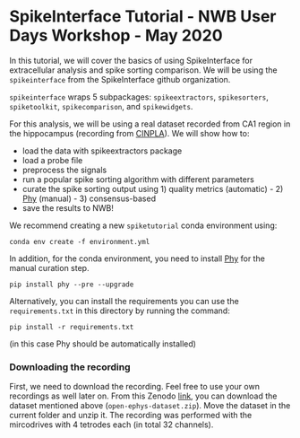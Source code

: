 # SpikeInterface Tutorial - NWB User Days Workshop  - May 2020


In this tutorial, we will cover the basics of using SpikeInterface for extracellular analysis and spike sorting comparison. 
We will be using the `spikeinterface` from the SpikeInterface github organization. 

`spikeinterface` wraps 5 subpackages: `spikeextractors`, `spikesorters`, `spiketoolkit`, `spikecomparison`, and `spikewidgets`.

For this analysis, we will be using a real dataset recorded from CA1 region in the hippocampus (recording from [CINPLA](https://www.mn.uio.no/ibv/english/research/sections/fyscell/cinpla/)). We will show how to:

- load the data with spikeextractors package
- load a probe file
- preprocess the signals
- run a popular spike sorting algorithm with different parameters
- curate the spike sorting output using 1) quality metrics (automatic) - 2) [Phy](https://github.com/cortex-lab/phy) 
(manual) - 3) consensus-based
- save the results to NWB!

We recommend creating a new `spiketutorial` conda environment using:

`conda env create -f environment.yml`

In addition, for the conda environment, you need to install [Phy](https://github.com/cortex-lab/phy) for the manual curation step.

`pip install phy --pre --upgrade`


Alternatively, you can install the requirements you can use the `requirements.txt` in this directory by running the command:

`pip install -r requirements.txt`

(in this case Phy should be automatically installed)



### Downloading the recording

First, we need to download the recording. Feel free to use your own recordings as well later on.
From this Zenodo [link](https://zenodo.org/record/3256071#.XRHqhnX7Q5k), you can download the dataset mentioned above 
(`open-ephys-dataset.zip`). Move the dataset in the current folder and unzip it.
The recording was performed with the mircodrives with 4 tetrodes each (in total 32 channels).